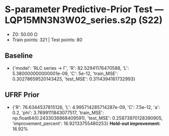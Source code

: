 # S-parameter Predictive-Prior Test — LQP15MN3N3W02_series.s2p (S22)
- Z0: 50.00 Ω
- Train points: 321  |  Test points: 80

## Baseline
- {'model': 'RLC series -> Γ', 'R': 82.52941176470588, 'L': 5.380000000000001e-09, 'C': 5e-12, 'train_MSE': 0.30278659520143425, 'test_MSE': 0.3114394161732993}

## UFRF Prior
- {'R': 76.6344537815126, 'L': 4.995714285714287e-09, 'C': 7.5e-12, 'a': 0.2, 'phi': 3.7699111843077517, 'train_MSE': np.float64(0.2433036868409591), 'test_MSE': 0.25873970128390905, 'improvement_percent': 16.92133755480253}
**Held-out improvement:** 16.92%